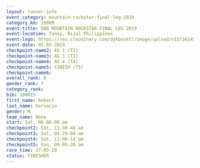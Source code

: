 ```yaml
---
layout: runner-info 
event_category: mountain-rockstar-final-leg-2019 
category_km: 100KM 
event-title: DBB MOUNTAIN ROCKSTAR FINAL LEG 2019 
event-location: Tanay, Rizal Philippines 
event-logo: https://res.cloudinary.com/dykbosktl/image/upload/v1573614508/Logo/DBB-Mountain-Rockstar-2019-1280_tk9x3w.jpg
event-date: 05-05-2019 
checkpoint-name2: AS 1 (T2) 
checkpoint-name3: AS 3 (T3) 
checkpoint-name4: AS 4 (T4) 
checkpoint-name5: FINISH (T5) 
checkpoint-name6: 
overall_rank: 8
gender_rank: 7
category_rank: 
bib: 100015
first_name: Robert
last_name: Gervacio
gender: M
team_name: None
start: Sat, 06-00-00 am
checkpoint2: Sat, 11-30-48 am
checkpoint3: Sat, 04-29-04 am
checkpoint4: Sat, 11-06-14 pm
checkpoint5: Sun, 09-05-20 am
race_time: 27-05-20
status: FINISHER
---
```

